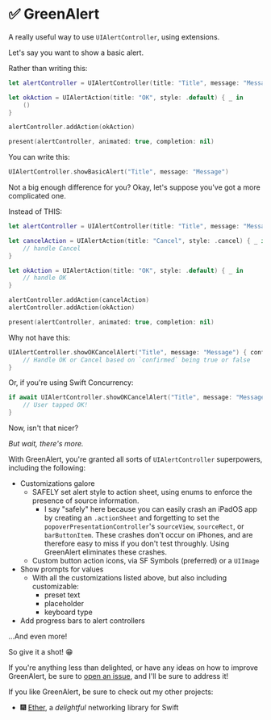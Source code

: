 # ✅ GreenAlert

A really useful way to use `UIAlertController`, using extensions.

Let's say you want to show a basic alert.

Rather than writing this:
```Swift
let alertController = UIAlertController(title: "Title", message: "Message")

let okAction = UIAlertAction(title: "OK", style: .default) { _ in
    ()
}

alertController.addAction(okAction)

present(alertController, animated: true, completion: nil)
```

You can write this:
```Swift
UIAlertController.showBasicAlert("Title", message: "Message")
```

Not a big enough difference for you? Okay, let's suppose you've got a more complicated one.

Instead of THIS:
```Swift
let alertController = UIAlertController(title: "Title", message: "Message")

let cancelAction = UIAlertAction(title: "Cancel", style: .cancel) { _ in
    // handle Cancel
}

let okAction = UIAlertAction(title: "OK", style: .default) { _ in
    // handle OK
}

alertController.addAction(cancelAction)
alertController.addAction(okAction)

present(alertController, animated: true, completion: nil)
```

Why not have this:
```Swift
UIAlertController.showOKCancelAlert("Title", message: "Message") { confirmed in
    // Handle OK or Cancel based on `confirmed` being true or false
}
```

Or, if you're using Swift Concurrency:
```Swift
if await UIAlertController.showOKCancelAlert("Title", message: "Message") {
    // User tapped OK!
}
```

Now, isn't that nicer?

_But wait, there's more._

With GreenAlert, you're granted all sorts of `UIAlertController` superpowers, including the following:
- Customizations galore
  - SAFELY set alert style to action sheet, using enums to enforce the presence of source information.
    - I say "safely" here because you can easily crash an iPadOS app by creating an `.actionSheet` and forgetting to set the `popoverPresentationController`'s `sourceView`, `sourceRect`, or `barButtonItem`. These crashes don't occur on iPhones, and are therefore easy to miss if you don't test throughly. Using GreenAlert eliminates these crashes.
  - Custom button action icons, via SF Symbols (preferred) or a `UIImage`
- Show prompts for values
    - With all the customizations listed above, but also including customizable:
        - preset text
        - placeholder
        - keyboard type
- Add progress bars to alert controllers

…And even more!

So give it a shot! 😁

If you're anything less than delighted, or have any ideas on how to improve GreenAlert, be sure to [open an issue](https://github.com/JacobSyndeo/GreenAlert/issues), and I'll be sure to address it!

If you like GreenAlert, be sure to check out my other projects:
- 🎆 [Ether](https://github.com/JacobSyndeo/Ether), a _delightful_ networking library for Swift
